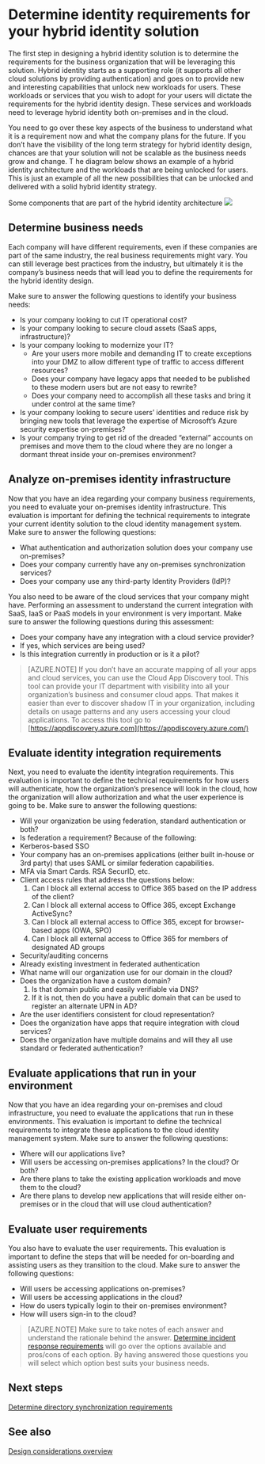 <properties
	pageTitle="Azure Active Directory hybrid identity design considerations - determine identity requirements | Microsoft Azure"
	description="Identify the company’s business needs that will lead you to define the requirements for the hybrid identity design."
	documentationCenter=""
	services="active-directory"
	authors="billmath"
	manager="stevenpo"
	editor=""/>

<tags
	ms.service="active-directory"
	ms.devlang="na"
	ms.topic="article"
    ms.tgt_pltfrm="na"
    ms.workload="identity" 
	ms.date="02/02/2016"
	ms.author="billmath"/>

# Determine identity requirements for your hybrid identity solution
The first step in designing a hybrid identity solution is to determine the requirements for the business organization that will be leveraging this solution.  Hybrid identity starts as a supporting role (it supports all other cloud solutions by providing authentication) and goes on to provide new and interesting capabilities that unlock new workloads for users.  These workloads or services that you wish to adopt for your users will dictate the requirements for the hybrid identity design.  These services and workloads need to leverage hybrid identity both on-premises and in the cloud.  

You need to go over these key aspects of the business to understand what it is a requirement now and what the company plans for the future. If you don’t have the visibility of the long term strategy for hybrid identity design, chances are that your solution will not be scalable as the business needs grow and change.   T he diagram below shows an example of a hybrid identity architecture and the workloads that are being unlocked for users. This is just an example of all the new possibilities that can be unlocked and delivered with a solid hybrid identity strategy. 
 
Some components that are part of the hybrid identity architecture
![](./media/hybrid-id-design-considerations/hybrid-identity-architechture.png)

## Determine business needs
Each company will have different requirements, even if these companies are part of the same industry, the real business requirements might vary. You can still leverage best practices from the industry, but ultimately it is the company’s business needs that will lead you to define the requirements for the hybrid identity design. 

Make sure to answer the following questions to identify your business needs:

- Is your company looking to cut IT operational cost?
- Is your company looking to secure cloud assets (SaaS apps, infrastructure)?
- Is your company looking to modernize your IT?
  - Are your users more mobile and demanding IT to create exceptions into your DMZ to allow different type of traffic to access different resources?
  - Does your company have legacy apps that needed to be published to these modern users but are not easy to rewrite?
  - Does your company need to accomplish all these tasks and bring it under control at the same time?
- Is your company looking to secure users’ identities and reduce risk by bringing new tools that leverage the expertise of Microsoft’s Azure security expertise on-premises?
- Is your company trying to get rid of the dreaded “external” accounts on premises and move them to the cloud where they are no longer a dormant threat inside your on-premises environment?

## Analyze on-premises identity infrastructure
Now that you have an idea regarding your company business requirements, you need to evaluate your on-premises identity infrastructure. This evaluation is important for defining the technical requirements to integrate your current identity solution to the cloud identity management system. Make sure to answer the following questions:

- What authentication and authorization solution does your company use on-premises? 
- Does your company currently have any on-premises synchronization services?
- Does your company use any third-party Identity Providers (IdP)?

You also need to be aware of the cloud services that your company might have. Performing an assessment to understand the current integration with SaaS, IaaS or PaaS models in your environment is very important. Make sure to answer the following questions during this assessment:
- Does your company have any integration with a cloud service provider?
- If yes, which services are being used?
- Is this integration currently in production or is it a pilot?


>[AZURE.NOTE]
If you don’t have an accurate mapping of all your apps and cloud services, you can use the Cloud App Discovery tool. This tool can provide your IT department with visibility into all your organization’s business and consumer cloud apps. That makes it easier than ever to discover shadow IT in your organization, including details on usage patterns and any users accessing your cloud applications. To access this tool go to [https://appdiscovery.azure.com](https://appdiscovery.azure.com/)

## Evaluate identity integration requirements
Next, you need to evaluate the identity integration requirements. This evaluation is important to define the technical requirements for how users will authenticate, how the organization’s presence will look in the cloud, how the organization will allow authorization and what the user experience is going to be. Make sure to answer the following questions:

- Will your organization be using federation, standard authentication or both?
- Is federation a requirement?  Because of the following:
 - Kerberos-based SSO
 - Your company has an on-premises applications (either built in-house or 3rd party) that uses SAML or similar federation capabilities.
 - MFA via Smart Cards. RSA SecurID, etc.
 - Client access rules that address the questions below:
     1. Can I block all external access to Office 365 based on the IP address of the client?
     1. Can I block all external access to Office 365, except Exchange ActiveSync?
     1. Can I block all external access to Office 365, except for browser-based apps (OWA, SPO)
     1. Can I block all external access to Office 365 for members of designated AD groups
- Security/auditing concerns
- Already existing investment in federated authentication
- What name will our organization use for our domain in the cloud?
- Does the organization have a custom domain?
    1. Is that domain public and easily verifiable via DNS?
    1. If it is not, then do you have a public domain that can be used to register an alternate UPN in AD?
- Are the user identifiers consistent for cloud representation? 
- Does the organization have apps that require integration with cloud services?
- Does the organization have multiple domains and will they all use standard or federated authentication?

## Evaluate applications that run in your environment
Now that you have an idea regarding your on-premises and cloud infrastructure, you need to evaluate the applications that run in these environments. This evaluation is important to define the technical requirements to integrate these applications to the cloud identity management system. Make sure to answer the following questions:

- Where will our applications live?
- Will users be accessing on-premises applications?  In the cloud? Or both?
- Are there plans to take the existing application workloads and move them to the cloud?
- Are there plans to develop new applications that will reside either on-premises or in the cloud that will use cloud authentication?

## Evaluate user requirements
You also have to evaluate the user requirements. This evaluation is important to define the steps that will be needed for on-boarding and assisting users as they transition to the cloud. Make sure to answer the following questions:

- Will users be accessing applications on-premises?
- Will users be accessing applications in the cloud?
- How do users typically login to their on-premises environment?
- How will users sign-in to the cloud?

>[AZURE.NOTE]
Make sure to take notes of each answer and understand the rationale behind the answer. [Determine incident response requirements](active-directory-hybrid-identity-design-considerations-incident-response-requirements.md) will go over the options available and pros/cons of each option.  By having answered those questions you will select which option best suits your business needs.

## Next steps
[Determine directory synchronization requirements](active-directory-hybrid-identity-design-considerations-directory-sync-requirements.md)

## See also
[Design considerations overview](active-directory-hybrid-identity-design-considerations-overview.md)
